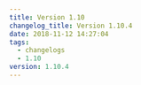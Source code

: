 ```yaml
---
title: Version 1.10
changelog_title: Version 1.10.4
date: 2018-11-12 14:27:04
tags:
  - changelogs
  - 1.10
version: 1.10.4
---
```


<script src="https://gist.github.com/spinnaker-release/73dba039067da5fbae6ec0b97b97e2f4.js"/>
